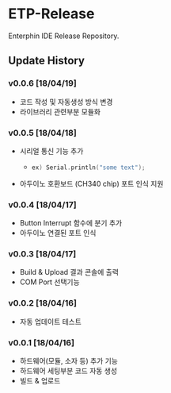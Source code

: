 # ETP-Release

Enterphin IDE Release Repository.

## Update History

### v0.0.6 [18/04/19]

- 코드 작성 및 자동생성 방식 변경
- 라이브러리 관련부분 모듈화



### v0.0.5 [18/04/18]

- 시리얼 통신 기능 추가

  - ```c++
    ex) Serial.println("some text");
    ```

- 아두이노 호환보드 (CH340 chip) 포트 인식 지원



### v0.0.4 [18/04/17]

- Button Interrupt 함수에 분기 추가
- 아두이노 연결된 포트 인식



### v0.0.3 [18/04/17]

- Build & Upload 결과 콘솔에 출력
- COM Port 선택기능



### v0.0.2 [18/04/16]

- 자동 업데이트 테스트



### v0.0.1 [18/04/16]

- 하드웨어(모듈, 소자 등) 추가 기능
- 하드웨어 세팅부분 코드 자동 생성
- 빌드 & 업로드